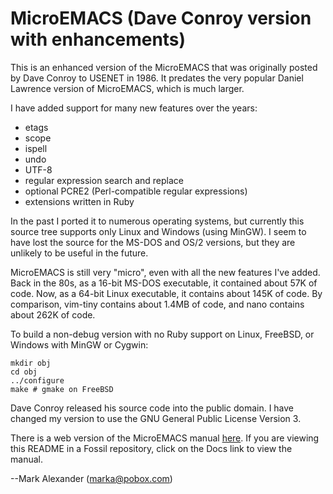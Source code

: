 # MicroEMACS (Dave Conroy version with enhancements)

This is an enhanced version of the MicroEMACS that was
originally posted by Dave Conroy to USENET in 1986.  It
predates the very popular Daniel Lawrence version of MicroEMACS, which
is much larger.

I have added support for many new features over the years:

* etags
* scope
* ispell
* undo
* UTF-8
* regular expression search and replace
* optional PCRE2 (Perl-compatible regular expressions)
* extensions written in Ruby

In the past I ported it to
numerous operating systems, but currently this source tree supports
only Linux and Windows (using MinGW).  I seem to have lost the source
for the MS-DOS and OS/2 versions, but they are unlikely to be useful in
the future.

MicroEMACS is still very "micro", even with all the new features I've
added.  Back in the 80s, as a 16-bit MS-DOS executable, it contained
about 57K of code.  Now, as a 64-bit Linux executable, it contains
about 145K of code.  By comparison, vim-tiny contains about 1.4MB of
code, and nano contains about 262K of code.

To build a non-debug version with no Ruby support on Linux,
FreeBSD, or Windows with MinGW or Cygwin:

    mkdir obj
    cd obj
    ../configure
    make # gmake on FreeBSD

Dave Conroy released his source code into the public domain.  I have
changed my version to use the GNU General Public License Version 3.

There is a web version of the MicroEMACS manual [here](https://www.bloovis.com/meguide/).
If you are viewing this README in a Fossil repository, click
on the Docs link to view the manual.

--Mark Alexander (marka@pobox.com)

